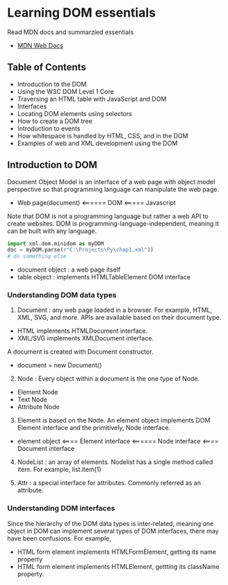 # Learning DOM essentials

Read MDN docs and summarzied essentials 

- [MDN Web Docs](https://developer.mozilla.org/en-US/docs/Web/API/Document_Object_Model)

## Table of Contents
- Introduction to the DOM
- Using the W3C DOM Level 1 Core
- Traversing an HTML table with JavaScript and DOM 
- Interfaces
- Locating DOM elements using selectors
- How to create a DOM tree
- Introduction to events
- How whitespace is handled by HTML, CSS, and in the DOM
- Examples of web and XML development using the DOM

## Introduction to DOM
Document Object Model is an interface of a web page with object model perspective so that programming language can manipulate the web page. 

- Web page(document) <====== DOM <===== Javascript

Note that DOM is not a programming language but rather a web API to create websites. DOM is programming-language-independent, meaning it can be built with any language. 

```python 
import xml.dom.minidom as myDOM
doc = myDOM.parse(r"C:\Projects\Py\chap1.xml"))
# do something else 
```

- document object : a web page itself
- table object : implements HTMLTableElement DOM interface

### Understanding DOM data types
1. Document : any web page loaded in a browser. For example, HTML, XML, SVG, and more. APIs are available based on their document type.

- HTML implements HTMLDocument interface.
- XML/SVG implements XMLDocument interface. 

A document is created with Document constructor. 
- document = new Document()

2. Node : Every object within a document is the one type of Node. 

- Element Node
- Text Node
- Attribute Node

3. Element is based on the Node. An element object implements DOM Element interface and the primitively, Node interface. 

- element object <==== Element interface <====== Node interface <==== Document interface 

4. NodeList : an array of elements. Nodelist has a single method called item. For example, list.item(1)

5. Attr : a special interface for attributes. Commonly referred as an attribute. 

### Understanding DOM interfaces
Since the hierarchy of the DOM data types is inter-related, meaning one object in DOM can implement several types of DOM interfaces, there may have been confusions. For example, 

- HTML form element implements HTMLFormElement, getting its name property 
- HTML form element implements HTMLElement, gettting its className property.
